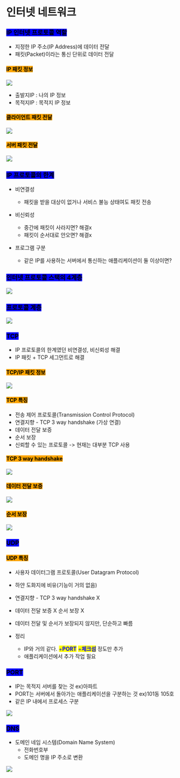# 인터넷 네트워크

### <mark style="background-color:blue;">IP 인터넷 프로토콜 역할</mark>

* 지정한 IP 주소(IP Address)에 데이터 전달
* 패킷(Packet)이라는 통신 단위로 데이터 전달



#### <mark style="background-color:orange;">IP 패킷 정보</mark>

![](<../.gitbook/assets/image (2) (1) (1).png>)

* 출발지IP : 나의 IP 정보
* 목적지IP : 목적지 IP 정보    &#x20;



#### <mark style="background-color:orange;">클라이언트 패킷 전달</mark>

![](<../.gitbook/assets/image (14) (1) (1).png>)



#### <mark style="background-color:orange;">서버 패킷 전달</mark>

![](<../.gitbook/assets/image (15) (1) (1).png>)



### <mark style="background-color:blue;">IP 프로토콜의 한계</mark>

*   비연결성

    * 패킷을 받을 대상이 없거나 서비스 불능 상태여도 패킷 전송&#x20;


*   비신뢰성

    * 중간에 패킷이 사라지면? 해결x
    * 패킷이 순서대로 안오면? 해결x


* 프로그램 구분&#x20;
  * 같은 IP를 사용하는 서버에서 통신하는 애플리케이션이 둘 이상이면?



### <mark style="background-color:blue;">인터넷 프로토콜 스택의 4계층</mark>

![](<../.gitbook/assets/image (34).png>)

<mark style="background-color:blue;"></mark>

<mark style="background-color:blue;"></mark>

### <mark style="background-color:blue;">프로토콜 계층</mark>

![](<../.gitbook/assets/image (8) (1).png>)

<mark style="background-color:blue;"></mark>

<mark style="background-color:blue;"></mark>

### <mark style="background-color:blue;">TCP</mark>

* IP 프로토콜의 한계였던 비연결성, 비신뢰성 해결&#x20;
* IP 패킷 + TCP 세그먼트로  해결

#### <mark style="background-color:orange;">TCP/IP 패킷 정보</mark>

&#x20;

![](<../.gitbook/assets/image (12) (1) (1).png>)

#### <mark style="background-color:orange;">TCP 특징</mark>

* 전송 제어 프로토콜(Transmission Control Protocol)
* 연결지향 - TCP 3 way handshake (가상 연결)
* 데이터 전달 보증
* 순서 보장
* 신뢰할 수 있는 프로토콜 -> 현재는 대부분 TCP 사용



#### <mark style="background-color:orange;">TCP 3 way handshake</mark>

![](<../.gitbook/assets/image (7) (1).png>)



#### <mark style="background-color:orange;">데이터 전달 보증</mark>

![](<../.gitbook/assets/image (6) (1).png>)



#### <mark style="background-color:orange;">순서 보장</mark>

![](<../.gitbook/assets/image (13) (1) (1).png>)





### <mark style="background-color:blue;">UDP</mark>

#### <mark style="background-color:orange;">UDP 특징</mark>

* 사용자 데이터그램 프로토콜(User Datagram Protocol)&#x20;
* 하얀 도화지에 비유(기능이 거의 없음)&#x20;
* 연결지향 - TCP 3 way handshake X&#x20;
* 데이터 전달 보증 X  순서 보장 X&#x20;
*   데이터 전달 및 순서가 보장되지 않지만, 단순하고 빠름&#x20;


* &#x20;정리&#x20;
  * IP와 거의 같다. <mark style="color:blue;">+</mark><mark style="color:blue;">**PORT**</mark> <mark style="color:blue;"></mark><mark style="color:blue;">+</mark><mark style="color:blue;">**체크섬**</mark> 정도만 추가&#x20;
  * 애플리케이션에서 추가 작업 필요





### <mark style="background-color:blue;">PORT</mark>

* IP는 목적지 서버를 찾는 것  ex)아파트
* PORT는 서버에서 돌아가는 애플리케이션을 구분하는  것  ex)101동 105호&#x20;
* 같은 IP 내에서 프로세스 구분 &#x20;

![](<../.gitbook/assets/image (14) (1).png>)



### <mark style="background-color:blue;">DNS</mark>

* 도메인 네임 시스템(Domain Name System)&#x20;
  * 전화번호부
  * 도메인 명을 IP 주소로 변환

![](<../.gitbook/assets/image (10) (1) (1).png>)

